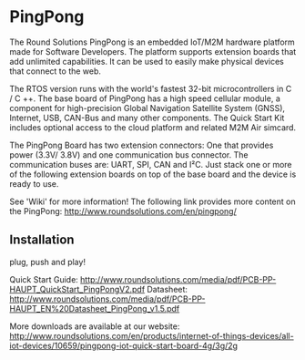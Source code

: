 # PingPong

The Round Solutions PingPong is an embedded IoT/M2M hardware platform made for Software Developers. The platform supports extension boards that add unlimited capabilities. It can be used to easily make physical devices that connect to the web. 

The RTOS version runs with the world's fastest 32-bit microcontrollers in C / C ++. The base board of PingPong has a high speed cellular module, a component for high-precision Global Navigation Satellite System (GNSS), Internet, USB, CAN-Bus and many other components. The Quick Start Kit includes optional access to the cloud platform and related M2M Air simcard.

The PingPong Board has two extension connectors: One that provides power (3.3V/ 3.8V) and one communication bus connector. The communication buses are: UART, SPI, CAN and I²C.  Just stack one or more of the following extension boards on top of the base board and the device is ready to use.

See 'Wiki' for more information!
The following link provides more content on the PingPong: http://www.roundsolutions.com/en/pingpong/

## Installation 
plug, push and play!

Quick Start Guide: http://www.roundsolutions.com/media/pdf/PCB-PP-HAUPT_QuickStart_PingPongV2.pdf
Datasheet: http://www.roundsolutions.com/media/pdf/PCB-PP-HAUPT_EN%20Datasheet_PingPong_v1.5.pdf

More downloads are available at our website: http://www.roundsolutions.com/en/products/internet-of-things-devices/all-iot-devices/10659/pingpong-iot-quick-start-board-4g/3g/2g



